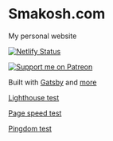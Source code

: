 # Smakosh.com

My personal website

[![Netlify Status](https://api.netlify.com/api/v1/badges/a5f007a0-0a92-4fbb-8218-d99087068d14/deploy-status)](https://app.netlify.com/sites/smakoshnew/deploys)

[![Support me on Patreon](https://c5.patreon.com/external/logo/become_a_patron_button.png)](https://www.patreon.com/smakosh)

Built with [Gatsby](https://www.gatsbyjs.org/) and [more](https://github.com/smakosh/smakosh.com/blob/master/package.json#L6)

[Lighthouse test](https://lighthouse-dot-webdotdevsite.appspot.com/lh/html?url=https://smakosh.com)

[Page speed test](https://developers.google.com/speed/pagespeed/insights/?url=https%3A%2F%2Fsmakosh.com%2F&tab=desktop)

[Pingdom test](https://tools.pingdom.com/#59caaf6660000000)
